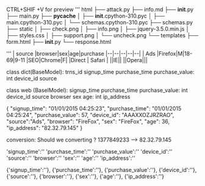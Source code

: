 CTRL+SHIF +V  for preview
'''
html
    ├── attack.py
    ├── info.md
    ├── __init__.py
    ├── main.py
    ├── __pycache__
    │   ├── __init__.cpython-310.pyc
    │   ├── main.cpython-310.pyc
    │   └── schemas.cpython-310.pyc
    ├── schemas.py
    ├── static
    │   ├── check.png
    │   ├── info.png
    │   ├── jquery-3.5.0.min.js
    │   ├── styles.css
    │   ├── support.png
    │   └── uncheck.png
    └── templates
        ├── form.html
        ├── __init__.py
        └── response.html
        
'''
| source |browser|sex|age|purchase
|--|--|--|--|--|
| Ads |Firefox|M|18-69|9-11
|SEO|Chrome|F|
|Direct | Safari |
||IE||
||Opera|||

class dict(BaseModel):
    trns_id
    signup_time
    purchase_time
    purchase_value: int
    device_id
    source
	
class web (BaselModel):
	signup_time
    purchase_time
    purchase_value: int
    device_id
    source
	browser
	sex
	age: int
	ip_address
	
{
"signup_time": "01/01/2015  04:25:23",
"purchase_time": "01/01/2015  04:25:24",
"purchase_value": 57,
"device_id": "AAAXXOZJRZRAO",
"source":"Ads",
"browser": "FireFox",
"sex": "FireFox",
"age": 36,
"ip_address": "82.32.79.145"
}


conversion: Should we converting ?
1377849233  --> 82.32.79.145


'signup_time':''
'purchase_time':''
'purchase_value':''
'device_id':''
'source':''
'browser':''
'sex':''
'age':''
'ip_address':''

{'signup_time':''},
{'purchase_time':''},
{'purchase_value':''},
{'device_id':''},
{'source':''},
{'browser':''},
{'sex':''},
{'age':''},
{'ip_address':''}
